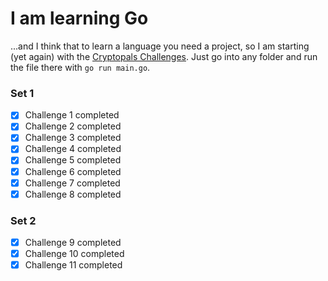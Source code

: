 # I am learning Go

...and I think that to learn a language you need a project, so I am starting (yet again) with the [Cryptopals Challenges](https://cryptopals.com/). Just go into any folder and run the file there with `go run main.go`.

### Set 1

- [X]  Challenge 1 completed
- [X]  Challenge 2 completed
- [X]  Challenge 3 completed
- [X]  Challenge 4 completed
- [X]  Challenge 5 completed
- [X]  Challenge 6 completed
- [X]  Challenge 7 completed
- [X]  Challenge 8 completed

### Set 2

- [X]  Challenge 9 completed
- [X] Challenge 10 completed
- [X] Challenge 11 completed